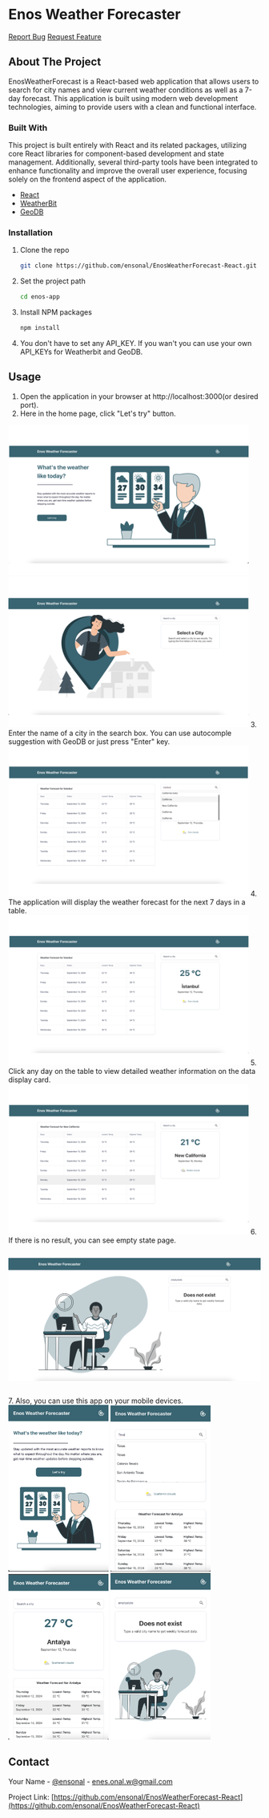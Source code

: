
<br/>
<div>

<h1>Enos Weather Forecaster</h1>

<a href="https://github.com/ensonal/EnosWeatherForecast-React/issues/new?labels=bug&template=bug-report---.md">Report Bug</a>
<a href="https://github.com/ensonal/EnosWeatherForecast-React/issues/new?labels=enhancement&template=feature-request---.md">Request Feature</a>

</div>

## About The Project

EnosWeatherForecast is a React-based web application that allows users to search for city names and view current weather conditions as well as a 7-day forecast. This application is built using modern web development technologies, aiming to provide users with a clean and functional interface.

### Built With

This project is built entirely with React and its related packages, utilizing core React libraries for component-based development and state management. Additionally, several third-party tools have been integrated to enhance functionality and improve the overall user experience, focusing solely on the frontend aspect of the application.

- [React](https://reactjs.org)
- [WeatherBit](https://www.weatherbit.io/)
- [GeoDB](https://rapidapi.com/wirefreethought/api/geodb-cities)
### Installation

1. Clone the repo
   ```sh
   git clone https://github.com/ensonal/EnosWeatherForecast-React.git
   ```
2. Set the project path
   ```sh
   cd enos-app
   ```
3. Install NPM packages
   ```sh
   npm install
   ```
4. You don't have to set any API_KEY. If you wan't you can use your own API_KEYs for Weatherbit and GeoDB.
## Usage

1. Open the application in your browser at http://localhost:3000(or desired port).
2. Here in the home page, click "Let's try" button.
<img src="Doc%20Images/webHome.png" alt="Alt Text" width="auto" height="300" style="object-fit: contain;" />
<img src="Doc%20Images/webSearchInitial.png" alt="Alt Text" width="auto" height="300" style="object-fit: contain;" />
3. Enter the name of a city in the search box. You can use autocomple suggestion with GeoDB or just press "Enter" key.
<img src="Doc%20Images/webWithAutoComplete.png" alt="Alt Text" width="auto" height="300" style="object-fit: contain;" />
4. The application will display the weather forecast for the next 7 days in a table.
<img src="Doc%20Images/webWithData.png" alt="Alt Text" width="auto" height="300" style="object-fit: contain;" />
5. Click any day on the table to view detailed weather information on the data display card.
<img src="Doc%20Images/webClickableRow2.png" alt="Alt Text" width="auto" height="300" style="object-fit: contain;" />
6. If there is no result, you can see empty state page.
<img src="Doc%20Images/homeEmptyState.png" alt="Alt Text" width="auto" height="300" style="object-fit: contain;" />
7. Also, you can use this app on your mobile devices.
<div class="d-flex flex-row">
<img src="Doc%20Images/mobileHome.png" alt="Alt Text" width="200" height="auot" style="object-fit: contain;" />
<img src="Doc%20Images/mobileAutoComplete.png" alt="Alt Text" width="200" height="auot" style="object-fit: contain;" />
<img src="Doc%20Images/mobileWithData.png" alt="Alt Text" width="200" height="auot" style="object-fit: contain;" />
<img src="Doc%20Images/mobileEmpty.png" alt="Alt Text" width="200" height="auot" style="object-fit: contain;" />
</div>

## Contact

Your Name - [@ensonal](https://github.com/ensonal) - enes.onal.w@gmail.com

Project Link: [https://github.com/ensonal/EnosWeatherForecast-React](https://github.com/ensonal/EnosWeatherForecast-React)
